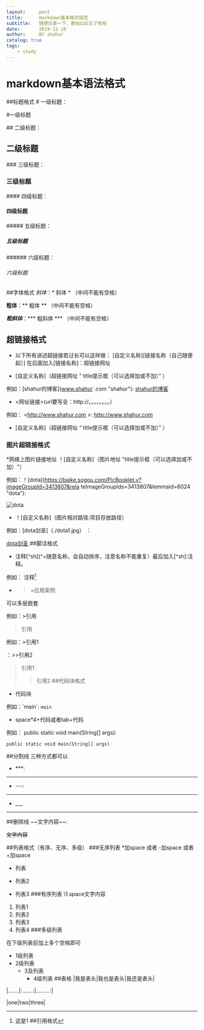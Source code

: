 ```yaml
---
layout:     post                    
title:      markdown基本格式规范              
subtitle:   随便记录一下，害怕以后忘了哈哈 
date:       2019-12-10           
author:     BY shahur                     
catalog: true                       
tags:                              
    - study
---
```

# markdown基本语法格式
##标题格式
\# 一级标题：

#一级标题

\## 二级标题：

## 二级标题

\### 三级标题：

### 三级标题

\#### 四级标题：

#### 四级标题

\##### 五级标题：

##### 五级标题

\###### 六级标题：

###### 六级标题
##字体格式
*斜体*：* 斜体 * （中间不能有空格）

 **粗体**：** 粗体 ** （中间不能有空格）

***粗斜体***：*** 粗斜体 *** （中间不能有空格）

## 超链接格式
* 以下所有讲述超链接若过长可以这样做：
[自定义名称][链接名称（自己随便起）] 在后面加入[链接名称]：超链接网址

* [自定义名称]（超链接网址 “ title提示框（可以选择加或不加）” ）

例如：[shahur的博客](www.shahur .com "shahur"): [shahur的博客](www.shahur.com "shahur")

* <网址链接>(url要写全：http://。。。。。。。。）

例如： <http://www.shahur.com >: <http://www.shahur.com> 

* [自定义名称]（超链接网址 “ title提示框（可以选择加或不加）” ）

### 图片超链接格式

*网络上图片链接地址 
！[自定义名称]（图片地址 "title提示框（可以选择加或不加）"）

例如：！[dota](https://baike.sogou.com/PicBooklet.v?imageGroupId=3413807&rela teImageGroupIds=3413807&lemmaId=6024 "dota"):

![dota](https://baike.sogou.com/PicBooklet.v?imageGroupId=3413807&relateImageGroupIds=3413807&lemmaId=6024 "dota")

* ！[自定义名称]（图片相对路径:项目存放路径）

例如：[dota剑圣]（./dota1.jpg）
：

[dota剑圣](./dota1.jpg)
##脚注格式
 
* 注释[^sh](^+随意名称，会自动排序，注意名称不能重复）最后加入[^sh]:注释。

例如： 注释[^1] 
[^1]:这是1
##引用格式
* >+应用案例

可以多层嵌套 

例如：>引用
>引用

例如：>引用1

：>>引用2
>引用1
>>引用2
##代码块格式
* 代码块

例如：\`main\`: `main`

* space*4+代码或者tab+代码

例如：    public static void main(String[] args):

	public static void main(String[] args) 
##分割线
三种方式都可以

* \***:

***
* \---:

---
* \___

___
##删除线
\~~文字内容\~~:

~~文字内容~~

##列表格式（有序、无序、多级）
###无序列表
*加space  或者  -加space  或者 +加space

* 列表

- 列表2

+ 列表3
###有序列表
\1.space文字内容 

1. 列表1
2. 列表2
3. 列表3
4. 列表4
###多级列表

在下级列表前加上多个空格即可

* 1级列表
 * 2级列表   
      * 3及列表
           * 4级列表
##表格
|我是表头|我也是表头|我还是表头|

|.......|:.......:|.........:|

|one|two|three|
